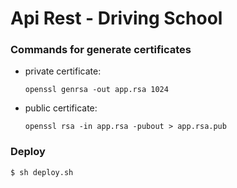 # Api Rest - Driving School

### Commands for generate certificates
- private certificate:
    ```shell
    openssl genrsa -out app.rsa 1024
    ```
- public certificate:
    ```shell
    openssl rsa -in app.rsa -pubout > app.rsa.pub
    ```

### Deploy
```shell
$ sh deploy.sh
```